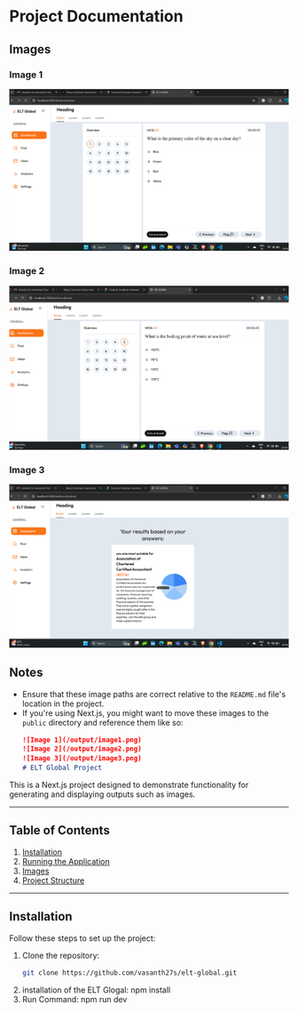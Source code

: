 # Project Documentation

## Images

### Image 1
![Image 1](src/app/output/image1.png)

### Image 2
![Image 2](src/app/output/image2.png)

### Image 3
![Image 3](src/app/output/image3.png)

## Notes
- Ensure that these image paths are correct relative to the `README.md` file's location in the project.
- If you're using Next.js, you might want to move these images to the `public` directory and reference them like so:
  ```markdown
  ![Image 1](/output/image1.png)
  ![Image 2](/output/image2.png)
  ![Image 3](/output/image3.png)
  # ELT Global Project

This is a Next.js project designed to demonstrate functionality for generating and displaying outputs such as images.

---

## Table of Contents
1. [Installation](#installation)
2. [Running the Application](#running-the-application)
3. [Images](#images)
4. [Project Structure](#project-structure)

---

## Installation

Follow these steps to set up the project:

1. Clone the repository:
   ```bash
   git clone https://github.com/vasanth27s/elt-global.git
2. installation of the ELT Glogal:
   npm install
3. Run Command:
   npm run dev

